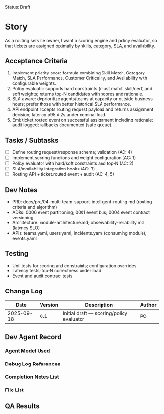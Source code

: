 Status: Draft

# Story
As a routing service owner,
I want a scoring engine and policy evaluator,
so that tickets are assigned optimally by skills, category, SLA, and availability.

## Acceptance Criteria
1. Implement priority score formula combining Skill Match, Category Match, SLA Performance, Customer Criticality, and Availability with configurable weights.
2. Policy evaluator supports hard constraints (must match skill/cert) and soft weights; returns top-N candidates with scores and rationale.
3. SLA-aware: deprioritize agents/teams at capacity or outside business hours; prefer those with better historical SLA performance.
4. API endpoint accepts routing request payload and returns assignment decision; latency p95 ≤ 2s under nominal load.
5. Emit ticket.routed event on successful assignment including rationale; audit logged; fallbacks documented (safe queue).

## Tasks / Subtasks
- [ ] Define routing request/response schema; validation (AC: 4)
- [ ] Implement scoring functions and weight configuration (AC: 1)
- [ ] Policy evaluator with hard/soft constraints and top‑N (AC: 2)
- [ ] SLA/availability integration hooks (AC: 3)
- [ ] Routing API + ticket.routed event + audit (AC: 4, 5)

## Dev Notes
- PRD: docs/prd/04-multi-team-support-intelligent-routing.md (routing criteria and algorithm)
- ADRs: 0006 event partitioning; 0001 event bus; 0004 event contract versioning
- Architecture: module-architecture.md; observability-reliability.md (latency SLO)
- APIs: teams.yaml, users.yaml, incidents.yaml (consuming module), events.yaml

## Testing
- Unit tests for scoring and constraints; configuration overrides
- Latency tests; top‑N correctness under load
- Event and audit contract tests

## Change Log
| Date       | Version | Description                                  | Author |
|------------|---------|----------------------------------------------|--------|
| 2025-09-18 | 0.1     | Initial draft — scoring/policy evaluator     | PO     |

## Dev Agent Record

### Agent Model Used
<record at implementation time>

### Debug Log References
<links at implementation time>

### Completion Notes List
<notes at implementation time>

### File List
<files at implementation time>

## QA Results
<QA to fill>

